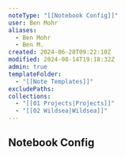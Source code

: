 ```yaml
---
noteType: "[[Notebook Config]]"
user: Ben Mohr
aliases:
  - Ben Mohr
  - Ben M.
created: 2024-06-28T09:22:10Z
modified: 2024-08-14T19:18:32Z
admin: true
templateFolder:
  - "[[Note Templates]]"
excludePaths: 
collections:
  - "[[01 Projects|Projects]]"
  - "[[02 Wildsea|Wildsea]]"
---
```

## Notebook Config



